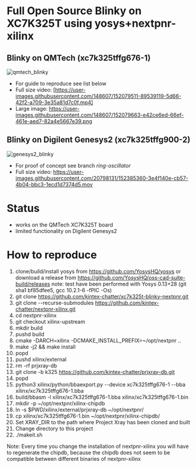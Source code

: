 # Full Open Source Blinky on XC7K325T using yosys+nextpnr-xilinx

## Blinky on QMTech (xc7k325tffg676-1)
![qmtech_blinky](https://user-images.githubusercontent.com/89043237/152394699-52cf5a22-5fd6-45b6-b9a2-3d2ca89d1fd0.gif)
- For guide to reproduce see list below
- Full size video: [https://user-images.githubusercontent.com/148607/152079511-89539119-5d66-42f2-a709-3e35a81d7c0f.mp4]
- Large image: https://user-images.githubusercontent.com/148607/152079663-e42ce6ed-66ef-461e-aed7-82a4e5667e39.png

## Blinky on Digilent Genesys2 (xc7k325tffg900-2)
![genesys2_blinky](https://user-images.githubusercontent.com/89043237/152396095-bc4dc672-1c3f-4a6a-8477-e953363d0f2f.gif)
- For proof of concept see branch *ring-oscillator*
- Full size video: https://user-images.githubusercontent.com/20798131/152385360-3e4f140e-cb57-4b04-bbc3-1ecd1d7374d5.mov

# Status
* works on the QMTech XC7K325T board
* limited functionality on Digilent Genesys2

# How to reproduce
1. clone/build/install yosys from https://github.com/YosysHQ/yosys or download a release from https://github.com/YosysHQ/oss-cad-suite-build/releases
   note: test have been performed with Yosys 0.13+28 (git sha1 bf85dfee5, gcc 10.2.1-6 -fPIC -Os)
2. git clone https://github.com/kintex-chatter/xc7k325t-blinky-nextpnr.git
3. git clone --recurse-submodules https://github.com/kintex-chatter/nextpnr-xilinx.git
4. cd nextpnr-xilinx
5. git checkout xilinx-upstream
6. mkdir build
7. pushd build
8. cmake -DARCH=xilinx -DCMAKE_INSTALL_PREFIX=~/opt/nextpnr ..
9. make -j2 && make install
10. popd
11. pushd xilinx/external
12. rm -rf prjxray-db
13. git clone -b k325 https://github.com/kintex-chatter/prjxray-db.git
14. popd
15. python3 xilinx/python/bbaexport.py --device xc7k325tffg676-1 --bba xilinx/xc7k325tffg676-1.bba
16. build/bbasm -l xilinx/xc7k325tffg676-1.bba xilinx/xc7k325tffg676-1.bin
17. mkdir -p ~/opt/nextpnr/xilinx-chipdb
18. ln -s $PWD/xilinx/external/prjxray-db ~/opt/nextpnr/
19. cp xilinx/xc7k325tffg676-1.bin ~/opt/nextpnr/xilinx-chipdb/
20. Set XRAY_DIR to the path where Project Xray has been cloned and built
21. Change directory to this project
22. ./makeit.sh

Note: Every time you change the installation of nextpnr-xilinx you will have to regenerate the chipdb,
because the chipdb does not seem to be compatible between different binaries of nextpnr-xilinx
